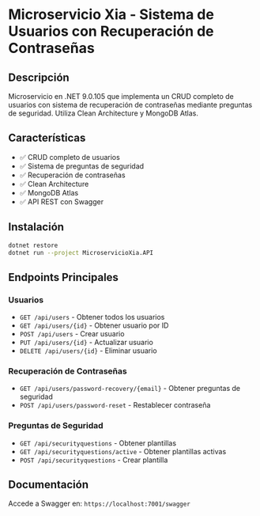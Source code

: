 # Microservicio Xia - Sistema de Usuarios con Recuperación de Contraseñas

## Descripción

Microservicio en .NET 9.0.105 que implementa un CRUD completo de usuarios con sistema de recuperación de contraseñas mediante preguntas de seguridad. Utiliza Clean Architecture y MongoDB Atlas.

## Características

- ✅ CRUD completo de usuarios
- ✅ Sistema de preguntas de seguridad
- ✅ Recuperación de contraseñas
- ✅ Clean Architecture
- ✅ MongoDB Atlas
- ✅ API REST con Swagger

## Instalación

```bash
dotnet restore
dotnet run --project MicroservicioXia.API
```

## Endpoints Principales

### Usuarios
- `GET /api/users` - Obtener todos los usuarios
- `GET /api/users/{id}` - Obtener usuario por ID
- `POST /api/users` - Crear usuario
- `PUT /api/users/{id}` - Actualizar usuario
- `DELETE /api/users/{id}` - Eliminar usuario

### Recuperación de Contraseñas
- `GET /api/users/password-recovery/{email}` - Obtener preguntas de seguridad
- `POST /api/users/password-reset` - Restablecer contraseña

### Preguntas de Seguridad
- `GET /api/securityquestions` - Obtener plantillas
- `GET /api/securityquestions/active` - Obtener plantillas activas
- `POST /api/securityquestions` - Crear plantilla

## Documentación

Accede a Swagger en: `https://localhost:7001/swagger` 